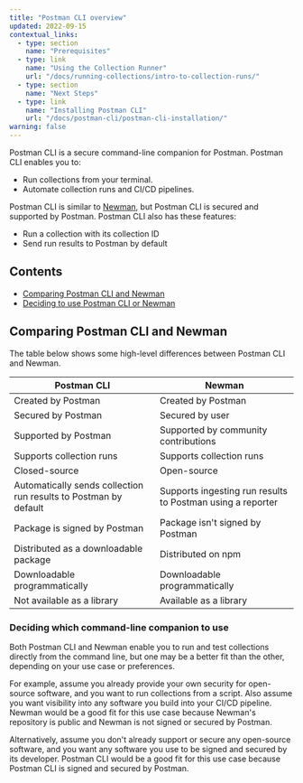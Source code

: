 ```yaml
---
title: "Postman CLI overview"
updated: 2022-09-15
contextual_links:
  - type: section
    name: "Prerequisites"
  - type: link
    name: "Using the Collection Runner"
    url: "/docs/running-collections/intro-to-collection-runs/"
  - type: section
    name: "Next Steps"
  - type: link
    name: "Installing Postman CLI"
    url: "/docs/postman-cli/postman-cli-installation/"
warning: false
---
```


Postman CLI is a secure command-line companion for Postman. Postman CLI enables you to:

* Run collections from your terminal.
* Automate collection runs and CI/CD pipelines.

Postman CLI is similar to [Newman](/docs/running-collections/using-newman-cli/command-line-integration-with-newman/), but Postman CLI is secured and supported by Postman. Postman CLI also has these features:

* Run a collection with its collection ID
* Send run results to Postman by default

## Contents

* [Comparing Postman CLI and Newman](#comparing-postman-cli-and-newman)
* [Deciding to use Postman CLI or Newman](#deciding-to-use-postman-cli-or-newman)

## Comparing Postman CLI and Newman

The table below shows some high-level differences between Postman CLI and Newman.

| Postman CLI  | Newman  |
|---|---|
| Created by Postman | Created by Postman |
| Secured by Postman | Secured by user |
| Supported by Postman | Supported by community contributions |
| Supports collection runs| Supports collection runs  |
| Closed-source | Open-source |
| Automatically sends collection run results to Postman by default | Supports ingesting run results to Postman using a reporter |
| Package is signed by Postman | Package isn't signed by Postman |
| Distributed as a downloadable package | Distributed on npm |
| Downloadable programmatically | Downloadable programmatically
| Not available as a library | Available as a library

### Deciding which command-line companion to use

Both Postman CLI and Newman enable you to run and test collections directly from the command line, but one may be a better fit than the other, depending on your use case or preferences.

For example, assume you already provide your own security for open-source software, and you want to run collections from a script. Also assume you want visibility into any software you build into your CI/CD pipeline. Newman would be a good fit for this use case because Newman's repository is public and Newman is not signed or secured by Postman.

Alternatively, assume you don't already support or secure any open-source software, and you want any software you use to be signed and secured by its developer. Postman CLI would be a good fit for this use case because Postman CLI is signed and secured by Postman.
